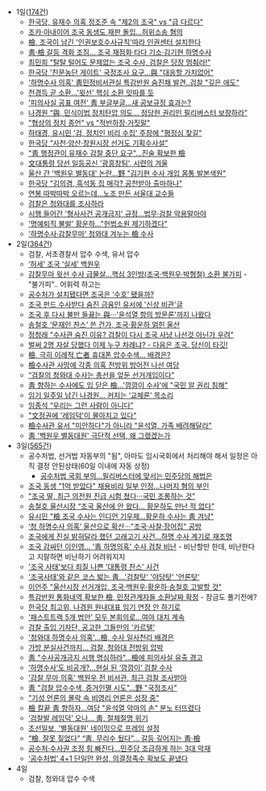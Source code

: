 * 1일([174건](https://search.naver.com/search.naver?where=news&query=%EC%A1%B0%EA%B5%AD&sm=tab_opt&sort=0&photo=0&field=0&reporter_article=&pd=3&ds=2019.12.01&de=2019.12.01&docid=&nso=so%3Ar%2Cp%3Afrom20191201to20191201%2Ca%3Aall&mynews=0&refresh_start=0&related=0))
    * [한국당, 유재수 의혹 정조준 속 "제2의 조국" vs "급 다르다"](https://news.naver.com/main/read.nhn?mode=LSD&mid=sec&sid1=100&oid=001&aid=0011248266)
    * [조카·아내이어 조국 동생도 재판 돌입…허위소송 혐의](https://news.naver.com/main/read.nhn?mode=LSD&mid=sec&sid1=102&oid=003&aid=0009584720)
    * [檢, 조국이 남긴 '인권보호수사규칙'따라 인권센터 설치한다](https://news.naver.com/main/read.nhn?mode=LSD&mid=sec&sid1=100&oid=015&aid=0004250250)
    * [靑·檢 갈등 격화 조짐... 조국 재점화·타다 기소·김기현 하명수사](http://www.ajunews.com/view/20191201142128325)
    * [최민희 "탈탈 털어도 문제없는 조국 수사, 검찰은 당장 멈춰라!"](https://news.naver.com/main/read.nhn?mode=LSD&mid=sec&sid1=100&oid=047&aid=0002248498)
    * [한국당 '친문농단 게이트' 국정조사 요구…與 "대응할 가치없어"](https://news.naver.com/main/read.nhn?mode=LSD&mid=sec&sid1=100&oid=001&aid=0011249195)
    * ['하명수사 의혹' 靑민정비서관실 특감반원 숨진채 발견..검찰 "깊은 애도"](https://news.naver.com/main/read.nhn?mode=LSD&mid=sec&sid1=102&oid=014&aid=0004336172)
    * [천경득 곧 소환...'윗선' 핵심 소환 잇따를 듯](https://news.naver.com/main/read.nhn?mode=LSD&mid=sec&sid1=102&oid=052&aid=0001371953)
    * ['피의사실 공표 여전' 靑 부글부글...새 공보규정 효과는?](https://news.naver.com/main/read.nhn?mode=LSD&mid=sec&sid1=100&oid=052&aid=0001371931)
    * [나경원 “與, 민식이법 정치탄압 의도… 정당한 권리인 필리버스터 보장하라”](https://news.naver.com/main/read.nhn?mode=LSD&mid=sec&sid1=100&oid=022&aid=0003418549)
    * ["협상의 정치 종언" vs "적반하장·거짓말"](https://news.naver.com/main/read.nhn?mode=LSD&mid=sec&sid1=100&oid=052&aid=0001371879)
    * [하태경, 유시민 '검, 정치인 비리 수집' 주장에 "평정심 찾길"](https://news.naver.com/main/read.nhn?mode=LSD&mid=sec&sid1=102&oid=032&aid=0002978019)
    * [한국당 “사천·양산·창원시장 선거도 기획수사설”](https://news.naver.com/main/read.nhn?mode=LSD&mid=sec&sid1=100&oid=022&aid=0003418547)
    * ["靑 행정관이 유재수 감찰 중단 요구"…진술 확보한 檢](https://news.naver.com/main/read.nhn?mode=LSD&mid=sec&sid1=102&oid=055&aid=0000775710)
    * [文대통령 당선 일등공신 '광흥창팀', 시련의 겨울](https://news.naver.com/main/read.nhn?mode=LSD&mid=sec&sid1=100&oid=023&aid=0003490480)
    * [울산 간 '백원우 별동대' 논란…野 "김기현 수사 개입 몸통 발본색원"](https://news.naver.com/main/read.nhn?mode=LSD&mid=sec&sid1=100&oid=119&aid=0002367649)
    * [한국당 "김의겸, 흑석동 집 매각? 공천받아 출마하나"](https://news.naver.com/main/read.nhn?mode=LSD&mid=sec&sid1=100&oid=014&aid=0004336096)
    * [연봉 따박따박 오르는데…노조 만든 서울대 교수들](https://news.naver.com/main/read.nhn?mode=LSD&mid=sec&sid1=102&oid=009&aid=0004473936)
    * [검찰은 청와대를 조사하라](http://www.kukinews.com/news/article.html?no=723880)
    * [시행 들어간 '형사사건 공개금지' 규정…법무·검찰 악용말아야](https://news.naver.com/main/read.nhn?mode=LSD&mid=sec&sid1=102&oid=001&aid=0011248842)
    * ['명예퇴직 불발' 황운하…"헌법소원 제기하겠다"](https://news.naver.com/main/read.nhn?mode=LSD&mid=sec&sid1=102&oid=079&aid=0003297288)
    * ['하명수사·감찰무마' 청와대 겨누는 檢 수사](https://news.naver.com/main/read.nhn?mode=LSD&mid=sec&sid1=100&oid=052&aid=0001371832)
* 2일([364건](https://search.naver.com/search.naver?where=news&query=%EC%A1%B0%EA%B5%AD&sm=tab_opt&sort=0&photo=0&field=0&reporter_article=&pd=3&ds=2019.12.02&de=2019.12.02&docid=&nso=so%3Ar%2Cp%3Afrom20191202to20191202%2Ca%3Aall&mynews=0&refresh_start=0&related=0))
    * 검찰, 서초경찰서 압수 수색, 유서 압수
    * [ ‘허세’ 조국 ‘실세’ 백원우](https://news.naver.com/main/read.nhn?mode=LSD&mid=sec&sid1=110&oid=469&aid=0000445194)
    * [감찰무마 윗선 수사 급물살…핵심 3인방(조국·백원우·박형철) 소환 불가피](http://www.yeongnam.com/mnews/newsview.do?mode=newsView&newskey=20191202.010030727360001) - "불가피".. 어휘력 하고는
    * [공수처가 설치됐다면 조국은 ‘수호’ 됐을까?](https://news.naver.com/main/read.nhn?mode=LSD&mid=sec&sid1=102&oid=056&aid=0010769224)
    * [조국 펀드 수사받다 숨진 금융인 유서에 '신상 비관'글](https://news.naver.com/main/read.nhn?mode=LSD&mid=sec&sid1=102&oid=214&aid=0000997743)
    * [조국 후 다시 불만 들끓는 與···'윤석열 항의 방문론'까지 나왔다](https://news.naver.com/main/read.nhn?mode=LSD&mid=sec&sid1=100&oid=025&aid=0002957326)
    * [송철호 ‘문재인 찬스’ 쓴 건가, 조국·황운하 얽힌 울산](https://news.naver.com/main/read.nhn?mode=LSD&mid=sec&sid1=110&oid=025&aid=0002957101)
    * [정청래 "수사관 숨진 이유? 검찰이 다시 조국 사냥 나선것 아닌가 우려"](https://news.naver.com/main/read.nhn?mode=LSD&mid=sec&sid1=100&oid=214&aid=0000997761)
    * [벌써 2명 자살 당했다 이제 누구 차례냐? - 다음은 조국. 당신이 타깃!](http://www.newstown.co.kr/news/articleView.html?idxno=436902)
    * [檢, 극히 이례적 亡者 휴대폰 압수수색… 배경은?](https://news.naver.com/main/read.nhn?mode=LSD&mid=sec&sid1=102&oid=016&aid=0001609281)
    * [檢수사관 사망에 각종 의혹 전방위 방어전 나선 여당](https://news.naver.com/main/read.nhn?mode=LSD&mid=sec&sid1=100&oid=014&aid=0004336685)
    * [“검찰의 청와대 수사는 총선을 앞둔 선거개입이다”](https://news.naver.com/main/read.nhn?mode=LSD&mid=sec&sid1=110&oid=028&aid=0002476871)
    * [靑 향하는 수사에도 입 닫은 檢...'깜깜이 수사'에 "국민 알 권리 침해"](https://news.naver.com/main/read.nhn?mode=LSD&mid=sec&sid1=102&oid=023&aid=0003490756)
    * [임기 일주일 남긴 나경원… 커지는 ‘교체론’ 목소리](https://news.naver.com/main/read.nhn?mode=LSD&mid=sec&sid1=100&oid=014&aid=0004336748)
    * [임종석 “우리는 그런 사람이 아니다”](https://news.naver.com/main/read.nhn?mode=LSD&mid=sec&sid1=110&oid=032&aid=0002978263)
    * ["文정권에 '레임덕'이 몰아치고 있다"](http://www.dailian.co.kr/news/view/848284/?sc=naver)
    * [檢수사관 유서 "미안하다"가 아니라 "윤석열, 가족 배려해달라"](http://www.gobalnews.com/news/articleView.html?idxno=29017)
    * [靑 '백원우 별동대원' 극단적 선택, 왜 그랬겠는가](https://news.naver.com/main/read.nhn?mode=LSD&mid=sec&sid1=110&oid=023&aid=0003490649)
* 3일([565건](https://search.naver.com/search.naver?where=news&query=%EC%A1%B0%EA%B5%AD&sm=tab_opt&sort=0&photo=0&field=0&reporter_article=&pd=3&ds=2019.12.03&de=2019.12.03&docid=&nso=so%3Ar%2Cp%3Afrom20191203to20191203%2Ca%3Aall&mynews=0&refresh_start=0&related=0))
    * 공수처법, 선거법 자동부의 "됨", 아마도 임시국회에서 처리해야 해서 일정은 아직 결정 안된상태(60일 이내에 자동 상정)
        * [공수처법 국회 부의…필리버스터에 맞서는 민주당의 해법은](news.joins.com/article/23648073)
    * [조국 동생 "1억 받았다" 채용비리 일부 인정…나머지 혐의 부인](https://news.naver.com/main/read.nhn?mode=LSD&mid=sec&sid1=102&oid=001&aid=0011252810)
    * ["조국 딸, 최근 의전원 진급 시험 쳤다···국민 조롱하는 것"](https://news.naver.com/main/read.nhn?mode=LSD&mid=sec&sid1=102&oid=025&aid=0002957592)
    * [송철호 울산시장 “조국 울산에 안 왔다… 황운하도 만난 적 없다”](https://news.naver.com/main/read.nhn?mode=LSD&mid=sec&sid1=100&oid=005&aid=0001264961)
    * [유시민 "檢 조국 수사는 인디언 기우제…황운하 수사는 靑 겨냥"](https://news.naver.com/main/read.nhn?mode=LSD&mid=sec&sid1=100&oid=003&aid=0009589512)
    * [ ‘청 하명수사 의혹’ 울산으로 확산···"조국·사찰·장어집" 공방](https://news.naver.com/main/read.nhn?mode=LSD&mid=sec&sid1=102&oid=032&aid=0002978455)
    * [조국에게 진실 밝혀달라 했던 고래고기 사건…하명 수사 계기로 재조명](https://news.naver.com/main/read.nhn?mode=LSD&mid=sec&sid1=102&oid=082&aid=0000962906)
    * [조국 감싸던 이인영… '靑 하명의혹' 수사 검찰 비난](http://www.newdaily.co.kr/site/data/html/2019/12/03/2019120300206.html) - 비난할만 한데, 비난한다고 지랄하면 비난하기 어려워지지
    * ['조국 사태'보다 죄질 나쁜 '대통령 찬스' 사건](http://www.joongboo.com/news/articleView.html?idxno=363381233)
    * ['조국사태'와 같은 코스 밟는 靑…'검찰탓' '야당탓' '언론탓'](https://news.naver.com/main/read.nhn?mode=LSD&mid=sec&sid1=100&oid=119&aid=0002368104)
    * [이언주 "울산시장 선거개입, 조국·백원우·황운하·송철호 고발할 것"](http://www.sisafocus.co.kr/news/articleView.html?idxno=227004)
    * [특감반원 통화내역 확보한 檢, 민정관계자들 소환날짜 확정](https://news.naver.com/main/read.nhn?mode=LSD&mid=sec&sid1=102&oid=014&aid=0004337074) - 잠금도 풀기전에?
    * [한국당 최고위, 나경원 원내대표 임기 연장 안 하기로](https://news.naver.com/main/read.nhn?mode=LSD&mid=sec&sid1=100&oid=023&aid=0003491022)
    * ['패스트트랙 5개 법안' 모두 본회의로…여야 대치 계속](https://news.naver.com/main/read.nhn?mode=LSD&mid=sec&sid1=100&oid=437&aid=0000225661)
    * [검찰 출입 기자단, 공고한 그들만의 '카르텔'](https://news.naver.com/main/read.nhn?mode=LSD&mid=sec&sid1=102&oid=214&aid=0000997975)
    * ['청와대 하명수사 의혹'...檢, 수사 일사천리 배경은](https://news.naver.com/main/read.nhn?mode=LSD&mid=sec&sid1=102&oid=014&aid=0004337318)
    * [가방 분실사건까지... 검찰, 청와대 전방위 압박](https://news.naver.com/main/read.nhn?mode=LSD&mid=sec&sid1=102&oid=047&aid=0002248766)
    * [靑 "수사공개금지 시행 명심하라"…檢에 피의사실 유출 경고](https://news.naver.com/main/read.nhn?mode=LSD&mid=sec&sid1=100&oid=009&aid=0004475529)
    * [‘하명수사’도 비공개?…현실 된 ‘깜깜이’ 검찰 수사](https://news.naver.com/main/read.nhn?mode=LSD&mid=sec&sid1=102&oid=032&aid=0002978577)
    * ['감찰 무마 의혹' 백원우 전 비서관, 최근 검찰 조사받아](https://news.naver.com/main/read.nhn?mode=LSD&mid=sec&sid1=100&oid=437&aid=0000225669)
    * [靑 "검찰 압수수색, 증거인멸 시도"…野 "국정조사"](https://news.naver.com/main/read.nhn?mode=LSD&mid=sec&sid1=100&oid=055&aid=0000776255)
    * ["기성 언론의 몰락 속 비영리 언론은 성장 중"](https://news.naver.com/main/read.nhn?mode=LSD&mid=sec&sid1=104&oid=006&aid=0000100007)
    * [檢 칼끝 靑 향하자…여당 "윤석열 악마의 손" 분노 터뜨렸다](https://news.naver.com/main/read.nhn?mode=LSD&mid=sec&sid1=100&oid=025&aid=0002957536)
    * [‘검찰발 레임덕’ 오나… 靑, 절체절명 위기](https://news.naver.com/main/read.nhn?mode=LSD&mid=sec&sid1=100&oid=082&aid=0000963092)
    * [조선일보, '별동대원' 네이밍으로 프레임 설정](https://news.naver.com/main/read.nhn?mode=LSD&mid=sec&sid1=100&oid=006&aid=0000099996)
    * [“檢, 잘못 짚었다” “靑, 무리수 뒀다”… 갈등 깊어지는 靑·檢](https://news.naver.com/main/read.nhn?mode=LSD&mid=sec&sid1=100&oid=081&aid=0003048366)
    * [공수처·수사권 조정 힘 빠진다…민주당 조급하게 하는 3대 악재](https://news.naver.com/main/read.nhn?mode=LSD&mid=sec&sid1=100&oid=025&aid=0002957452)
    * [‘공수처법’ 4+1 단일안 완성, 의결정족수 확보도 끝냈다](hani.co.kr/arti/politics/assembly/919502.html)
* 4일
    * 검찰, 청와대 압수 수색

